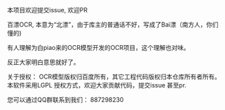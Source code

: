    本项目欢迎提交issue, 欢迎PR
   
   百漂OCR, 本意为“北漂”，由于库主的普通话不好，写成了Bai漂（南方人，你们懂的)
 
有人理解为白piao来的OCR模型开发的OCR项目，这个理解也对味。
 
反正大家明白意思就好了。



关于授权： OCR模型版权归百度所有，其它工程代码版权归本仓库所有者所有。 本软件采用LGPL 授权方式，欢迎大家贡献代码，提交issue 甚至pr.


您可以通过QQ群联系到我们： 887298230
